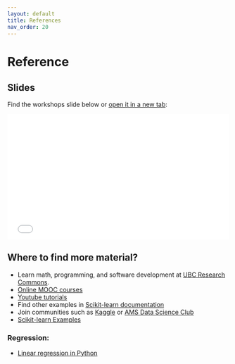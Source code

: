 ```yaml
---
layout: default
title: References
nav_order: 20
---
```


# Reference

## Slides

Find the workshops slide below or <a href="slides/introduction.html" target="_blank">open it in a new tab</a>:

<div style="overflow: hidden;
  padding-top: 56.25%;
  position: relative">
  <iframe src="slides/introduction.html" title="demo embedded slide deck" scrolling="no" frameborder="0"
    style="border: 0;
   height: 100%;
   left: 0;
   position: absolute;
   top: 0;
   width: 100%;">
   <p>Your browser does not support iframes.</p>
 </iframe>
</div>

## Where to find more material?

* Learn math, programming, and software development at [UBC Research Commons](https://ubc-library-rc.github.io/).
* [Online MOOC courses](https://www.coursera.org/learn/machine-learning?specialization=machine-learning-introduction/)
* [Youtube tutorials](https://www.youtube.com/watch?v=7eh4d6sabA0)
* Find other examples in [Scikit-learn documentation](https://scikit-learn.org/stable/auto_examples/index.html)
* Join communities such as [Kaggle](https://www.kaggle.com/) or [AMS Data Science Club](https://amscampusbase.ubc.ca/dsci/home/)
* [Scikit-learn Examples](https://scikit-learn.org/stable/auto_examples/index.html)

### Regression: 
* [Linear regression in Python](https://realpython.com/linear-regression-in-python/#simple-linear-regression-with-scikit-learn)

